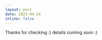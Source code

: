 ```yaml
---
layout: post
date: 2023-04-24 
inline: false
---
```




Thanks for checking :) details coming soon :)